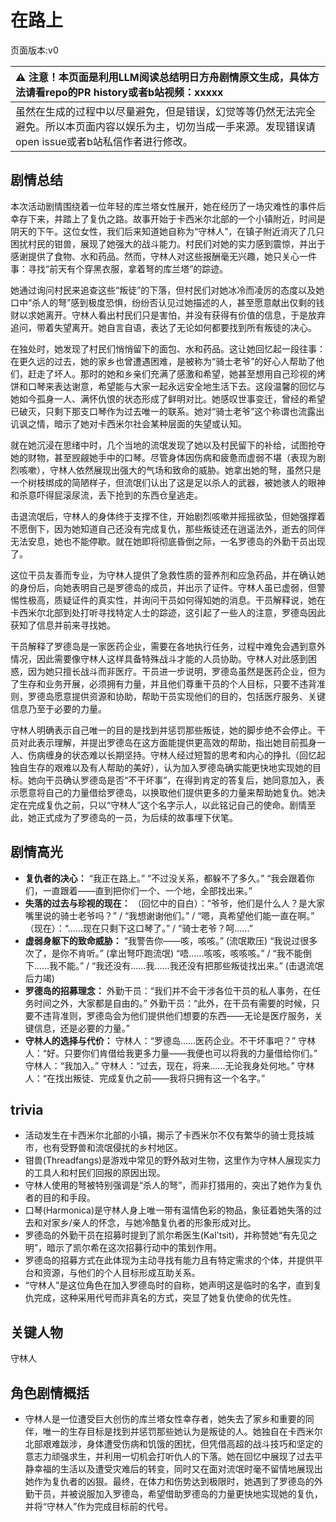 # 在路上
页面版本:v0
 

| :warning: 注意！本页面是利用LLM阅读总结明日方舟剧情原文生成，具体方法请看repo的PR history或者b站视频：xxxxx           |
|:----------------------------|
| 虽然在生成的过程中以尽量避免，但是错误，幻觉等等仍然无法完全避免。所以本页面内容以娱乐为主，切勿当成一手来源。发现错误请open issue或者b站私信作者进行修改。|



## 剧情总结
本次活动剧情围绕着一位年轻的库兰塔女性展开，她在经历了一场灾难性的事件后幸存下来，并踏上了复仇之路。故事开始于卡西米尔北部的一个小镇附近，时间是阴天的下午。这位女性，我们后来知道她自称为“守林人”，在镇子附近消灭了几只困扰村民的钳兽，展现了她强大的战斗能力。村民们对她的实力感到震惊，并出于感谢提供了食物、水和药品。然而，守林人对这些报酬毫无兴趣，她只关心一件事：寻找“前天有个穿黑衣服，拿着弩的库兰塔”的踪迹。

她通过询问村民来追查这些“叛徒”的下落，但村民们对她冰冷而凌厉的态度以及她口中“杀人的弩”感到极度恐惧，纷纷否认见过她描述的人，甚至愿意献出仅剩的钱财以求她离开。守林人看出村民们只是害怕，并没有获得有价值的信息，于是放弃追问，带着失望离开。她自言自语，表达了无论如何都要找到所有叛徒的决心。

在独处时，她发现了村民们悄悄留下的面包、水和药品。这让她回忆起一段往事：在更久远的过去，她的家乡也曾遭遇困难，是被称为“骑士老爷”的好心人帮助了他们，赶走了坏人。那时的她和乡亲们充满了感激和希望，她甚至想用自己珍视的烤饼和口琴来表达谢意，希望能与大家一起永远安全地生活下去。这段温馨的回忆与她如今孤身一人、满怀仇恨的状态形成了鲜明对比。她感叹世事变迁，曾经的希望已破灭，只剩下那支口琴作为过去唯一的联系。她对“骑士老爷”这个称谓也流露出讥讽之情，暗示了她对卡西米尔社会某种层面的失望或认知。

就在她沉浸在思绪中时，几个当地的流氓发现了她以及村民留下的补给，试图抢夺她的财物，甚至觊觎她手中的口琴。尽管身体因伤病和疲惫而虚弱不堪（表现为剧烈咳嗽），守林人依然展现出强大的气场和致命的威胁。她拿出她的弩，虽然只是一个树枝绑成的简陋样子，但流氓们认出了这是足以杀人的武器，被她骇人的眼神和杀意吓得屁滚尿流，丢下抢到的东西仓皇逃走。

击退流氓后，守林人的身体终于支撑不住，开始剧烈咳嗽并摇摇欲坠，但她强撑着不愿倒下，因为她知道自己还没有完成复仇，那些叛徒还在逍遥法外，逝去的同伴无法安息，她也不能停歇。就在她即将彻底昏倒之际，一名罗德岛的外勤干员出现了。

这位干员友善而专业，为守林人提供了急救性质的营养剂和应急药品，并在确认她的身份后，向她表明自己是罗德岛的成员，并出示了证件。守林人虽已虚弱，但警惕性极高，质疑证件的真实性，并询问干员如何得知她的消息。干员解释说，她在卡西米尔北部到处打听寻找特定人士的踪迹，这引起了一些人的注意，罗德岛因此获知了信息并前来寻找她。

干员解释了罗德岛是一家医药企业，需要在各地执行任务，过程中难免会遇到意外情况，因此需要像守林人这样具备特殊战斗才能的人员协助。守林人对此感到困惑，因为她只擅长战斗而非医疗。干员进一步说明，罗德岛虽然是医药企业，但为了生存和业务开展，必须拥有力量，并且他们尊重干员的个人目标，只要不违背准则，罗德岛愿意提供资源和协助，帮助干员实现他们的目的，包括医疗服务、关键信息乃至于必要的力量。

守林人明确表示自己唯一的目的是找到并惩罚那些叛徒，她的脚步绝不会停止。干员对此表示理解，并提出罗德岛在这方面能提供更高效的帮助，指出她目前孤身一人、伤病缠身的状态难以长期坚持。守林人经过短暂的思考和内心的挣扎（回忆起独自生存的艰难以及有人帮助的美好），认为加入罗德岛确实能更快地实现她的目标。她向干员确认罗德岛是否“不干坏事”，在得到肯定的答复后，她同意加入，表示愿意将自己的力量借给罗德岛，以换取他们提供更多的力量来帮助她复仇。她决定在完成复仇之前，只以“守林人”这个名字示人，以此铭记自己的使命。剧情至此，她正式成为了罗德岛的一员，为后续的故事埋下伏笔。
## 剧情高光
*   **复仇者的决心：**
    “我正在路上。”
    “不过没关系，都躲不了多久。”
    “我会跟着你们，一直跟着——直到把你们一个、一个地，全部找出来。”
*   **失落的过去与珍视的现在：**
    （回忆中的自白）：“爷爷，他们是什么人？是大家嘴里说的骑士老爷吗？” / “我想谢谢他们。” / “嗯，真希望他们能一直在啊。”
    （现在）：“......现在只剩下这口琴了。” / “骑士老爷？呵......”
*   **虚弱身躯下的致命威胁：**
    “我警告你——咳，咳咳。” (流氓欺压)
    “我说过很多次了，是你不肯听。” (拿出弩吓跑流氓)
    “唔......咳咳，咳咳咳。” / “我不能倒下......我不能。” / “我还没有......我......我还没有把那些叛徒找出来。” (击退流氓后力竭)
*   **罗德岛的招募理念：**
    外勤干员：“我们并不会干涉各位干员的私人事务，在任务时间之外，大家都是自由的。”
    外勤干员：“此外，在干员有需要的时候，只要不违背准则，罗德岛会为他们提供他们想要的东西——无论是医疗服务，关键信息，还是必要的力量。”
*   **守林人的选择与代价：**
    守林人：“罗德岛......医药企业。不干坏事吧？”
    守林人：“好。只要你们肯借给我更多力量——我便也可以将我的力量借给你们。”
    守林人：“我加入。”
    守林人：“过去，现在，将来......无论我身处何地。”
    守林人：“在找出叛徒、完成复仇之前——我将只拥有这一个名字。”
## trivia
*   活动发生在卡西米尔北部的小镇，揭示了卡西米尔不仅有繁华的骑士竞技城市，也有受野兽和流氓侵扰的乡村地区。
*   钳兽(Threadfangs)是游戏中常见的野外敌对生物，这里作为守林人展现实力的工具人和村民们回报的原因出现。
*   守林人使用的弩被特别强调是“杀人的弩”，而非打猎用的，突出了她作为复仇者的目的和手段。
*   口琴(Harmonica)是守林人身上唯一带有温情色彩的物品，象征着她失落的过去和对家乡/亲人的怀念，与她冷酷复仇者的形象形成对比。
*   罗德岛的外勤干员在招募时提到了凯尔希医生(Kal'tsit)，并称赞她“有先见之明”，暗示了凯尔希在这次招募行动中的策划作用。
*   罗德岛的招募方式在此体现为主动寻找有能力且有特定需求的个体，并提供平台和资源，与他们的个人目标形成互助关系。
*   “守林人”是这位角色在加入罗德岛时的自称，她声明这是临时的名字，直到复仇完成，这种采用代号而非真名的方式，突显了她复仇使命的优先性。
## 关键人物
守林人
## 角色剧情概括
-   守林人是一位遭受巨大创伤的库兰塔女性幸存者，她失去了家乡和重要的同伴，唯一的生存目标是找到并惩罚那些她认为是叛徒的人。她独自在卡西米尔北部艰难跋涉，身体遭受伤病和饥饿的困扰，但凭借高超的战斗技巧和坚定的意志力顽强求生，并利用一切机会打听仇人的下落。她在回忆中展现了过去平静幸福的生活以及遭受灾难后的转变，同时又在面对流氓时毫不留情地展现出她作为复仇者的凶狠。最终，在体力和伤势达到极限时，她遇到了罗德岛的外勤干员，并被说服加入罗德岛，希望借助罗德岛的力量更快地实现她的复仇，并将“守林人”作为完成目标前的代号。